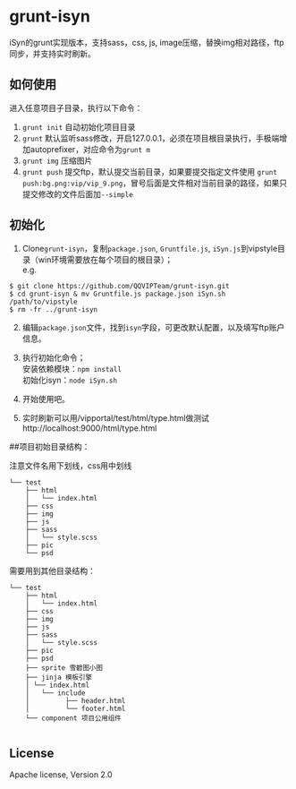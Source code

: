 grunt-isyn
==========

iSyn的grunt实现版本，支持sass，css, js, image压缩，替换img相对路径，ftp同步，并支持实时刷新。

## 如何使用
进入任意项目子目录，执行以下命令：

1. `grunt init` 自动初始化项目目录
2. `grunt` 默认监听sass修改，开启127.0.0.1，必须在项目根目录执行，手极端增加autoprefixer，对应命令为`grunt m`
3. `grunt img` 压缩图片
4. `grunt push` 提交ftp，默认提交当前目录，如果要提交指定文件使用
`grunt push:bg.png:vip/vip_9.png`，冒号后面是文件相对当前目录的路径，如果只提交修改的文件后面加`--simple`


## 初始化
1. Clone`grunt-isyn`，复制`package.json`, `Gruntfile.js`, `iSyn.js`到vipstyle目录（win环境需要放在每个项目的根目录）；  
e.g.  
```
$ git clone https://github.com/QQVIPTeam/grunt-isyn.git
$ cd grunt-isyn & mv Gruntfile.js package.json iSyn.sh /path/to/vipstyle
$ rm -fr ../grunt-isyn
```

2. 编辑`package.json`文件，找到`isyn`字段，可更改默认配置，以及填写ftp账户信息。

3. 执行初始化命令；  
安装依赖模块：`npm install`  
初始化isyn：`node iSyn.sh`
4. 开始使用吧。
5. 实时刷新可以用/vipportal/test/html/type.html做测试http://localhost:9000/html/type.html



##项目初始目录结构：

注意文件名用下划线，css用中划线

```
└── test
    ├── html
    │   └── index.html
    ├── css
    ├── img
    ├── js
    ├── sass
    │   └── style.scss
    ├── pic
    └── psd
```

需要用到其他目录结构：

```
└── test
    ├── html
    │   └── index.html
    ├── css
    ├── img
    ├── js
    ├── sass
    │   └── style.scss
    ├── pic
    ├── psd
   	├── sprite 雪碧图小图
    ├── jinja 模板引擎
    │ └── index.html
    │   └── include
   	│  		  ├── header.html
   	│ 	 	  └── footer.html
    └── component 项目公用组件
    
```


## License
Apache license, Version 2.0
